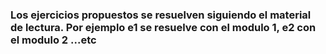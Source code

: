 ### Los ejercicios propuestos se resuelven siguiendo el material de lectura. Por ejemplo e1 se resuelve con el modulo 1, e2 con el modulo 2 ...etc
